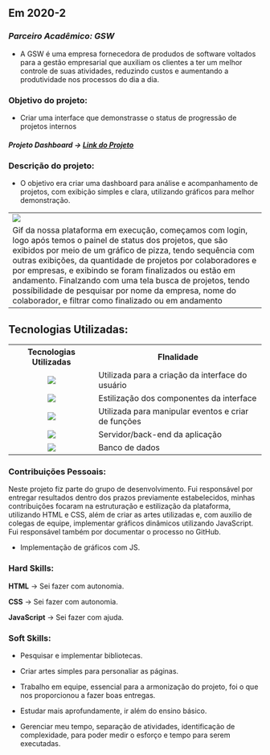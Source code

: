 ## Em 2020-2

### *Parceiro Acadêmico: GSW*

- A GSW é uma empresa fornecedora de produdos de software voltados para a gestão empresarial que auxiliam os clientes a ter um melhor controle de suas atividades, reduzindo custos e aumentando a produtividade nos processos do dia a dia.

### Objetivo do projeto:
- Criar uma interface que demonstrasse o status de progressão de projetos internos

##### Projeto Dashboard → [Link do Projeto](https://github.com/cpusfatec/DashBoard)

### Descrição do projeto:
- O objetivo era criar uma dashboard para análise e acompanhamento de projetos, com exibição simples e clara, utilizando gráficos para melhor demonstração.
<table>
  <tr>
    <td><img src="https://github.com/cpusfatec/DashBoard/blob/main/SPRINT%204/GIF-PROJETO-SPRINT-4.gif"/></td>
  </tr>
  <tr>
    <td>Gif da nossa plataforma em execução, começamos com login, logo após temos o painel de status dos projetos, que são exibidos por meio de um gráfico de pizza, tendo sequência com outras exibições, da quantidade de projetos por colaboradores e por empresas, e exibindo se foram finalizados ou estão em andamento. Finalzando com uma tela busca de projetos, tendo possíbilidade de pesquisar por nome da empresa, nome do colaborador, e filtrar como finalizado ou em andamento</td>
  </tr>
</table>

## Tecnologias Utilizadas:

<table>
    <tr>
        <th>Tecnologias Utilizadas</th>
        <th>FInalidade</th>
    </tr>
    <tr>
        <td align="center"><img src="https://img.shields.io/badge/html5-%23E34F26.svg?style=for-the-badge&logo=html5&logoColor=white"/></td>
        <td align="left">Utilizada para a criação da interface do usuário</td>
    </tr>
        <tr>
        <td align="center"><img src="https://img.shields.io/badge/css3-%231572B6.svg?style=for-the-badge&logo=css3&logoColor=white"/></td>
        <td align="left">Estilização dos componentes da interface</td>
    </tr>
        <tr>
        <td align="center"><img src="https://img.shields.io/badge/JavaScript-F7DF1E?style=for-the-badge&logo=javascript&logoColor=black"/></td>
        <td align="left">Utilizada para manipular eventos e criar de funções</td>
    </tr>
        <tr>
        <td align="center"><img src="https://img.shields.io/badge/PHP-777BB4?style=for-the-badge&logo=php&logoColor=white"/></td>
        <td align="left">Servidor/back-end da aplicação</td>
    </tr>
        <tr>
        <td align="center"><img src="https://img.shields.io/badge/MySQL-005C84?style=for-the-badge&logo=mysql&logoColor=white"/</td>
        <td align="left">Banco de dados</td>
    </tr>

</table>

### Contribuições Pessoais:

Neste projeto fiz parte do grupo de desenvolvimento. Fui responsável por entregar resultados dentro dos prazos previamente estabelecidos, minhas contribuições focaram na estruturação e estilização da plataforma, utilizando HTML e CSS, além de criar as artes utilizadas e, com auxilio de colegas de equipe, implementar gráficos dinâmicos utilizando JavaScript. Fui responsável também por documentar o processo no GitHub.

- Implementação de gráficos com JS.

### Hard Skills:

**HTML** → Sei fazer com autonomia.

**CSS** → Sei fazer com autonomia.

**JavaScript** → Sei fazer com ajuda.

### Soft Skills:

- Pesquisar e implementar bibliotecas.

- Criar artes simples para personaliar as páginas.

- Trabalho em equipe, essencial para a armonização do projeto, foi o que nos proporcionou a fazer boas entregas.

- Estudar mais aprofundamente, ir além do ensino básico.

- Gerenciar meu tempo, separação de atividades, identificação de complexidade, para poder medir o esforço e tempo para serem executadas.
